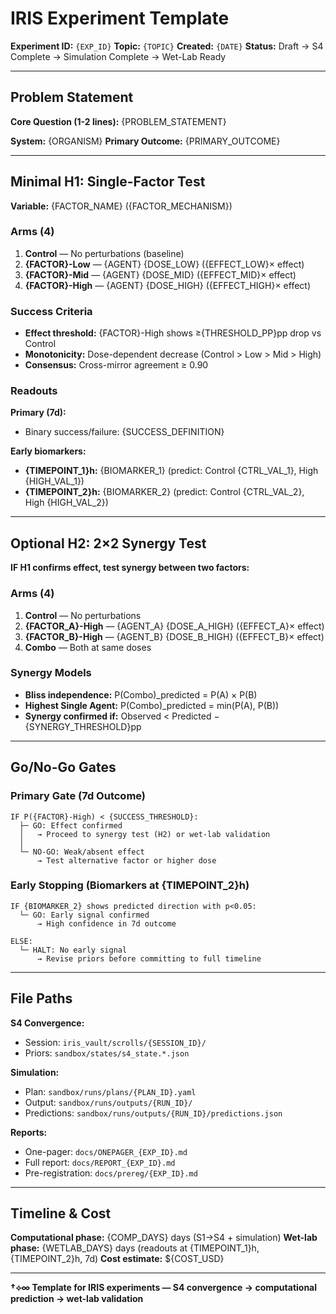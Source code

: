 # IRIS Experiment Template

**Experiment ID:** `{EXP_ID}`
**Topic:** `{TOPIC}`
**Created:** `{DATE}`
**Status:** Draft → S4 Complete → Simulation Complete → Wet-Lab Ready

---

## Problem Statement

**Core Question (1-2 lines):**
{PROBLEM_STATEMENT}

**System:** {ORGANISM}
**Primary Outcome:** {PRIMARY_OUTCOME}

---

## Minimal H1: Single-Factor Test

**Variable:** {FACTOR_NAME} ({FACTOR_MECHANISM})

### Arms (4)
1. **Control** — No perturbations (baseline)
2. **{FACTOR}-Low** — {AGENT} {DOSE_LOW} ({EFFECT_LOW}× effect)
3. **{FACTOR}-Mid** — {AGENT} {DOSE_MID} ({EFFECT_MID}× effect)
4. **{FACTOR}-High** — {AGENT} {DOSE_HIGH} ({EFFECT_HIGH}× effect)

### Success Criteria
- **Effect threshold:** {FACTOR}-High shows ≥{THRESHOLD_PP}pp drop vs Control
- **Monotonicity:** Dose-dependent decrease (Control > Low > Mid > High)
- **Consensus:** Cross-mirror agreement ≥ 0.90

### Readouts
**Primary (7d):**
- Binary success/failure: {SUCCESS_DEFINITION}

**Early biomarkers:**
- **{TIMEPOINT_1}h:** {BIOMARKER_1} (predict: Control {CTRL_VAL_1}, High {HIGH_VAL_1})
- **{TIMEPOINT_2}h:** {BIOMARKER_2} (predict: Control {CTRL_VAL_2}, High {HIGH_VAL_2})

---

## Optional H2: 2×2 Synergy Test

**IF H1 confirms effect, test synergy between two factors:**

### Arms (4)
1. **Control** — No perturbations
2. **{FACTOR_A}-High** — {AGENT_A} {DOSE_A_HIGH} ({EFFECT_A}× effect)
3. **{FACTOR_B}-High** — {AGENT_B} {DOSE_B_HIGH} ({EFFECT_B}× effect)
4. **Combo** — Both at same doses

### Synergy Models
- **Bliss independence:** P(Combo)_predicted = P(A) × P(B)
- **Highest Single Agent:** P(Combo)_predicted = min(P(A), P(B))
- **Synergy confirmed if:** Observed < Predicted − {SYNERGY_THRESHOLD}pp

---

## Go/No-Go Gates

### Primary Gate (7d Outcome)
```
IF P({FACTOR}-High) < {SUCCESS_THRESHOLD}:
  ├─ GO: Effect confirmed
  │   → Proceed to synergy test (H2) or wet-lab validation
  │
  └─ NO-GO: Weak/absent effect
      → Test alternative factor or higher dose
```

### Early Stopping (Biomarkers at {TIMEPOINT_2}h)
```
IF {BIOMARKER_2} shows predicted direction with p<0.05:
  └─ GO: Early signal confirmed
      → High confidence in 7d outcome

ELSE:
  └─ HALT: No early signal
      → Revise priors before committing to full timeline
```

---

## File Paths

**S4 Convergence:**
- Session: `iris_vault/scrolls/{SESSION_ID}/`
- Priors: `sandbox/states/s4_state.*.json`

**Simulation:**
- Plan: `sandbox/runs/plans/{PLAN_ID}.yaml`
- Output: `sandbox/runs/outputs/{RUN_ID}/`
- Predictions: `sandbox/runs/outputs/{RUN_ID}/predictions.json`

**Reports:**
- One-pager: `docs/ONEPAGER_{EXP_ID}.md`
- Full report: `docs/REPORT_{EXP_ID}.md`
- Pre-registration: `docs/prereg/{EXP_ID}.md`

---

## Timeline & Cost

**Computational phase:** {COMP_DAYS} days (S1→S4 + simulation)
**Wet-lab phase:** {WETLAB_DAYS} days (readouts at {TIMEPOINT_1}h, {TIMEPOINT_2}h, 7d)
**Cost estimate:** ${COST_USD}

---

**†⟡∞ Template for IRIS experiments — S4 convergence → computational prediction → wet-lab validation**
